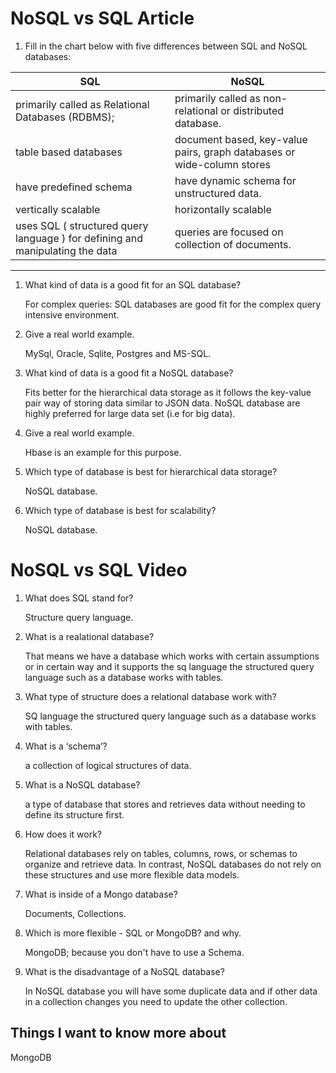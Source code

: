 # NoSQL vs SQL Article

1. Fill in the chart below with five differences between SQL and NoSQL databases:

|SQL                                                                         |NoSQL                                                      |
|-----------------------------------------------------------------------------|-----------------------------------------------------------|
|primarily called as Relational Databases (RDBMS);                            |primarily called as non-relational or distributed database.   |
|table based databases                                                        |document based, key-value pairs, graph databases or  wide-column stores
|have predefined schema                                                       |have dynamic schema for unstructured data.|
|vertically scalable                                                          |horizontally scalable|
|uses SQL ( structured query language ) for defining and manipulating the data| queries are focused on collection of documents.| Sometimes it is also called as UnQL (Unstructured Query Language).|
----------------------------------------------------------

1. What kind of data is a good fit for an SQL database?

    For complex queries: SQL databases are good fit for the complex query intensive environment.

2. Give a real world example.

    MySql, Oracle, Sqlite, Postgres and MS-SQL.

3. What kind of data is a good fit a NoSQL database?

    Fits better for the hierarchical data storage as it follows the key-value pair way of storing data similar to JSON data. NoSQL database are highly preferred for large data set (i.e for big data).

4. Give a real world example.

    Hbase is an example for this purpose.

5. Which type of database is best for hierarchical data storage?

    NoSQL database.

6. Which type of database is best for scalability?

    NoSQL database.

# NoSQL vs SQL Video

1. What does SQL stand for?

    Structure query language.

2. What is a realational database?

    That means we have a database which works with certain assumptions or in certain way and it supports the sq language the structured query language such as a database works with tables.

3. What type of structure does a relational database work with?

    SQ language the structured query language such as a database works with tables.

4. What is a ‘schema’?

    a collection of logical structures of data.

5. What is a NoSQL database?

    a type of database that stores and retrieves data without needing to define its structure first.

6. How does it work?

    Relational databases rely on tables, columns, rows, or schemas to organize and retrieve data. In contrast, NoSQL databases do not rely on these structures and use more flexible data models.

7. What is inside of a Mongo database?

    Documents, Collections.

8. Which is more flexible - SQL or MongoDB? and why.

    MongoDB; because you don't have to use a Schema.

9. What is the disadvantage of a NoSQL database?

    In NoSQL database you will have some duplicate data and if other data in a collection changes you need to update the other collection.

## Things I want to know more about

MongoDB
